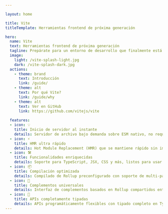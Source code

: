 ```yaml
---

layout: home

title: Vite
titleTemplate: Herramientas frontend de próxima generación

hero:
  name: Vite
  text: Herramientas frontend de próxima generación
  tagline: Prepárate para un entorno de desarrollo que finalmente está hecho para tí.
  image:
    light: /vite-splash-light.jpg
    dark: /vite-splash-dark.jpg
  actions:
    - theme: brand
      text: Introducción
      link: /guide/
    - theme: alt
      text: Por qué Vite?
      link: /guide/why
    - theme: alt
      text: Ver en GitHub
      link: https://github.com/vitejs/vite
  
  features:
  - icon: 💡
    title: Inicio de servidor al instante
    details: Servidor de archivo bajo demanda sobre ESM nativo, no requiere empaquetado!
  - icon: ⚡️
    title: HMR ultra rápido
    details: Hot Module Replacement (HMR) que se mantiene rápido sin importar el tamaño de la aplicación.
  - icon: 🛠️
    title: Funcionalidades enriquecidas
    details: Soporte para TypeScript, JSX, CSS y más, listos para usar.
  - icon: 📦
    title: Compilación optimizada
    details: Compilado de Rollup preconfigurado con soporte de multi-página y modo librería.
  - icon: 🔩
    title: Complementos universales
    details: Interfaz de complementos basados en Rollup compartidos entre desarrollo y compilación.
  - icon: 🔑
    title: APIs completamente tipadas
    details: APIs programáticamente flexibles con tipado completo en TypeScript.
---
```


